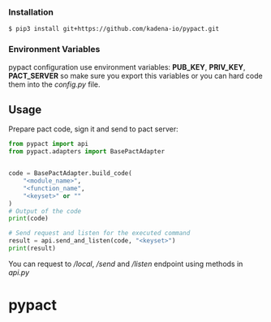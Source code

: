 ### Installation
	
	$ pip3 install git+https://github.com/kadena-io/pypact.git

### Environment Variables

pypact configuration use environment variables: **PUB_KEY**, **PRIV_KEY**, **PACT_SERVER** so make sure you export this variables or you can hard code them into the *config.py* file.

## Usage

Prepare pact code, sign it and send to pact server:

```python
from pypact import api
from pypact.adapters import BasePactAdapter


code = BasePactAdapter.build_code(
	"<module_name>",
	"<function_name",
	"<keyset>" or ""
)
# Output of the code
print(code)

# Send request and listen for the executed command
result = api.send_and_listen(code, "<keyset>")
print(result)
```

You can request to */local*, */send* and */listen* endpoint using methods in *api.py*
 
# pypact
